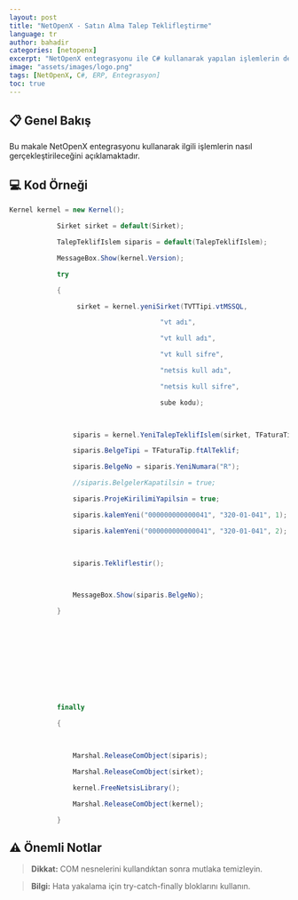 ```yaml
---
layout: post
title: "NetOpenX - Satın Alma Talep Teklifleştirme"
language: tr
author: bahadir
categories: [netopenx]
excerpt: "NetOpenX entegrasyonu ile C# kullanarak yapılan işlemlerin detaylı açıklaması ve örnek kodları."
image: "assets/images/logo.png"
tags: [NetOpenX, C#, ERP, Entegrasyon]
toc: true
---
```


## 📋 Genel Bakış

Bu makale NetOpenX entegrasyonu kullanarak ilgili işlemlerin nasıl gerçekleştirileceğini açıklamaktadır.

## 💻 Kod Örneği

```csharp
Kernel kernel = new Kernel();

            Sirket sirket = default(Sirket);

            TalepTeklifIslem siparis = default(TalepTeklifIslem);

            MessageBox.Show(kernel.Version);

            try

            {

                 sirket = kernel.yeniSirket(TVTTipi.vtMSSQL,

                                      "vt adı",

                                      "vt kull adı",

                                      "vt kull sifre",

                                      "netsis kull adı",

                                      "netsis kull sifre",

                                      sube kodu);

 

                siparis = kernel.YeniTalepTeklifIslem(sirket, TFaturaTip.ftAlTalep);

                siparis.BelgeTipi = TFaturaTip.ftAlTeklif;

                siparis.BelgeNo = siparis.YeniNumara("R");

                //siparis.BelgelerKapatilsin = true;

                siparis.ProjeKirilimiYapilsin = true;

                siparis.kalemYeni("000000000000041", "320-01-041", 1);

                siparis.kalemYeni("000000000000041", "320-01-041", 2);

 

                siparis.Tekliflestir();

 

                MessageBox.Show(siparis.BelgeNo);

            }

 

 

 

 

 

            finally

            {

 

                Marshal.ReleaseComObject(siparis);

                Marshal.ReleaseComObject(sirket);

                kernel.FreeNetsisLibrary();

                Marshal.ReleaseComObject(kernel);

            }
```


## ⚠️ Önemli Notlar

> **Dikkat:** COM nesnelerini kullandıktan sonra mutlaka temizleyin.

> **Bilgi:** Hata yakalama için try-catch-finally bloklarını kullanın.
